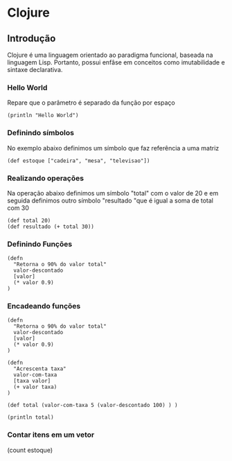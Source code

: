 # Clojure

## Introdução
Clojure é uma linguagem orientado ao paradigma funcional, baseada na linguagem Lisp. Portanto, possui enfâse em conceitos como imutabilidade e sintaxe declarativa.

### Hello World
Repare que o parâmetro é separado da função por espaço

```
(println "Hello World")
```

### Definindo símbolos
No exemplo abaixo definimos um símbolo que faz referência a uma matriz

````
(def estoque ["cadeira", "mesa", "televisao"])
````

### Realizando operações
Na operação abaixo definimos um símbolo "total" com o valor de 20 e em seguida definimos outro símbolo "resultado "que é igual a soma de total com 30
```
(def total 20)
(def resultado (+ total 30))
```

### Definindo Funções

```
(defn
  "Retorna o 90% do valor total"
  valor-descontado
  [valor]
  (* valor 0.9)
)
```

### Encadeando funções

```
(defn
  "Retorna o 90% do valor total"
  valor-descontado
  [valor]
  (* valor 0.9)
)

(defn
  "Acrescenta taxa"
  valor-com-taxa
  [taxa valor]
  (+ valor taxa)
)

(def total (valor-com-taxa 5 (valor-descontado 100) ) )

(println total)
```

### Contar itens em um vetor
(count estoque)


